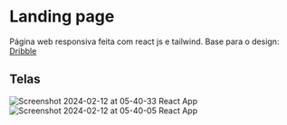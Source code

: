 # Landing page 

Página web responsiva feita com react js e tailwind.
Base para o design: [Dribble]([https://dribbble.com/shots/22068397-Enterprise-website-design-in-webflow](https://dribbble.com/shots/22068397-Enterprise-website-design-in-webflow?utm_source=Clipboard_Shot&utm_campaign=emyux&utm_content=Enterprise%20website%20design%20in%20webflow&utm_medium=Social_Share&utm_source=Clipboard_Shot&utm_campaign=emyux&utm_content=Enterprise%20website%20design%20in%20webflow&utm_medium=Social_Share)https://dribbble.com/shots/22068397-Enterprise-website-design-in-webflow?utm_source=Clipboard_Shot&utm_campaign=emyux&utm_content=Enterprise%20website%20design%20in%20webflow&utm_medium=Social_Share&utm_source=Clipboard_Shot&utm_campaign=emyux&utm_content=Enterprise%20website%20design%20in%20webflow&utm_medium=Social_Share)

## Telas
![Screenshot 2024-02-12 at 05-40-33 React App](https://github.com/ZanderAlec/react-projects/assets/72523734/08521325-85fd-45db-8908-2f8cf0980e35)
![Screenshot 2024-02-12 at 05-40-05 React App](https://github.com/ZanderAlec/react-projects/assets/72523734/2055498f-ff97-47ac-87c6-1c283c8d1be2)
